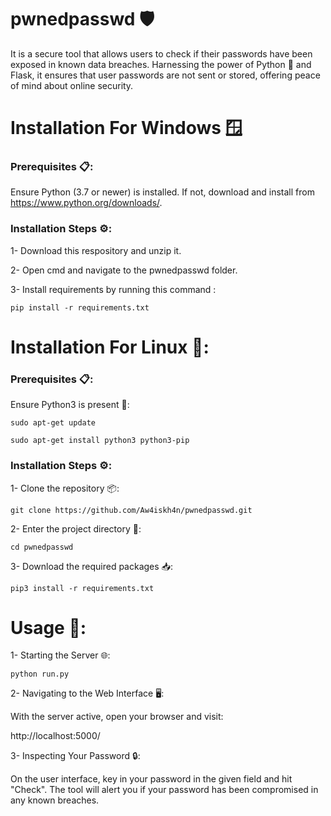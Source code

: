 # pwnedpasswd 🛡️

It is a secure tool that allows users to check if their passwords have been exposed in known data breaches. Harnessing the power of Python 🐍 and Flask, it ensures that user passwords are not sent or stored, offering peace of mind about online security.


# Installation For Windows 🪟


### Prerequisites 📋:

Ensure Python (3.7 or newer) is installed. If not, download and install from https://www.python.org/downloads/.

### Installation Steps ⚙️:

1- Download this respository and unzip it.

2- Open cmd and navigate to the pwnedpasswd folder.

3- Install requirements by running this command :

    pip install -r requirements.txt
    

# Installation For Linux 🐧:

### Prerequisites 📋:

Ensure Python3 is present 🐍:

    sudo apt-get update

    sudo apt-get install python3 python3-pip

### Installation Steps ⚙️:

1- Clone the repository 📦:

    git clone https://github.com/Aw4iskh4n/pwnedpasswd.git

2- Enter the project directory 📁:

    cd pwnedpasswd

3- Download the required packages 📥:

    pip3 install -r requirements.txt


# Usage 🚀:

1- Starting the Server 🌐:

    python run.py

2- Navigating to the Web Interface 🖥️:

With the server active, open your browser and visit:

   http://localhost:5000/

3- Inspecting Your Password 🔒:

On the user interface, key in your password in the given field and hit "Check".
The tool will alert you if your password has been compromised in any known breaches.


